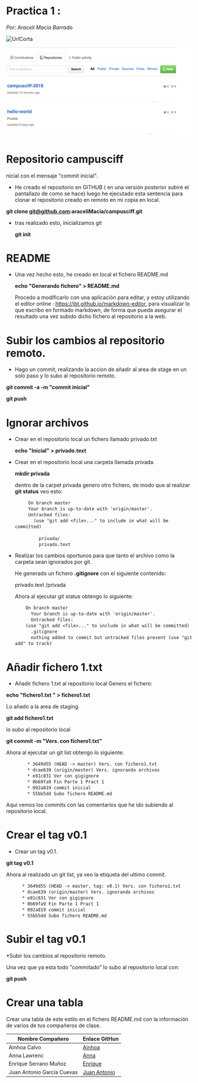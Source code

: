  
# Practica 1 :  
*Por: Araceli Macía Barrado*

![UrlCorta](campusciff/images/CreoRepositorio1.png)

![urlLarga](
https://github.com/araceliMacia/campusciff/blob/master/images/CreoRepositorio1.png)

# Repositorio campusciff

 nicial con el mensaje "commit inicial".  

 - He creado el repositorio en GITHUB ( en una versión posterior subiré el pantallazo de como se hace)
  luego he ejecutado esta sentencia para clonar el repositorio creado en remoto en mi copia en local.

  **git clone git@github.com:araceliMacia/campusciff.git** 
  
- tras realizado esto, inicializamos git
 
  **git init** 

# README

- Una vez hecho esto, he creado en local el fichero README.md

  **echo "Generando fichero" > README.md**
   
   Procedo a modificarlo con una aplicación para editar,  y estoy utilizando el editor online : https://jbt.github.io/markdown-editor,  para visualizar lo que escribo en formado markdown, de forma que pueda asegurar el resultado una vez subido dicho fichero al repositorio a la web.

# Subir los cambios al repositorio remoto.
*  Hago un commit, realizando la accion de añadir al area de stage en un solo paso y lo subo al repositorio remoto.


  **git commit -a -m "commit inicial"**
  
   **git push**

# Ignorar archivos

* Crear en el repositorio local un fichero llamado privado.txt
  	
  **echo "Inicial" > privado.text**
           
 * Crear en el repositorio local una carpeta llamada privada.
  
    **mkdir privada**
    
    dentro de la carpet privada genero otro fichero, de modo que al realizar **git status** veo esto:
         
         	On branch master
            Your branch is up-to-date with 'origin/master'.
            Untracked files:
              (use "git add <file>..." to include in what will be committed)

                privada/
                privado.text
    
* Realizar los cambios oportunos para que tanto el archivo como la carpeta sean ignorados por git.
    
   He generado un fichero **.gitignore** con el siguiente contenido:
        
   privado.text
   /privada
	
   Ahora al ejecutar git status obtengo lo siguiente:
      
          On branch master
			Your branch is up-to-date with 'origin/master'.
        	Untracked files:
          (use "git add <file>..." to include in what will be committed)	
            .gitignore
            nothing added to commit but untracked files present (use "git add" to track)

# Añadir fichero 1.txt

* Añadir fichero 1.txt al repositorio local
Genero el fichero: 

**echo "fichero1.txt " > fichero1.txt**
         
Lo añado a la area de staging.
		 
**git add fichero1.txt**
         
lo subo al repositorio local
         
**git commit -m "Vers. con fichero1.txt"**

Ahora al ejecutar un git list obtengo lo siguiente:
         
		 	* 3649d55 (HEAD -> master) Vers. con fichero1.txt
			* dcae639 (origin/master) Vers. ignorando archivos
			* e81c831 Ver con gigignore
			* 0b69fa9 Fin Parte 1 Pract 1
			* 092a819 commit inicial
			* 55bb5dd Subo fichero README.md
		
Aqui vemos los commits con las comentarios que he ido subiendo al repositorio local.

# Crear el tag v0.1

* Crear un tag v0.1.
	
**git tag v0.1**
        
Ahora al realizado un git list, ya veo la etiqueta del ultimo commit.

          * 3649d55 (HEAD -> master, tag: v0.1) Vers. con fichero1.txt
          * dcae639 (origin/master) Vers. ignorando archivos
          * e81c831 Ver con gigignore
          * 0b69fa9 Fin Parte 1 Pract 1
          * 092a819 commit inicial
          * 55bb5dd Subo fichero README.md

# Subir el tag v0.1

*Subir los cambios al repositorio remoto.

Una vez que ya esta todo "commitado" lo subo al repositorio local con:

**git push**


# Crear una tabla

Crear una tabla de este estilo en el fichero README.md con la información de varios de tus compañeros de clase.

|Nombre Compañero   | Enlace GitHun   |
|---|---|
|Ainhoa Calvo   |[Ainhoa](https://github.com/AinhoaCE)    |
| Anna Lawrenc  |[Anna](https://github.com/annalawrenc)    |
| Enrique Serrano Muñoz|[Enrique](https://github.com/eserranom)    |
| Juan Antonio García Cuevas|[Juan Antonio](https://github.com/juangarciaciff)|




